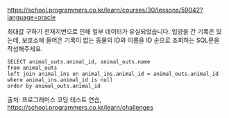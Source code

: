 https://school.programmers.co.kr/learn/courses/30/lessons/59042?language=oracle

최대값 구하기
천재지변으로 인해 일부 데이터가 유실되었습니다. 입양을 간 기록은 있는데, 보호소에 들어온 기록이 없는 동물의 ID와 이름을 ID 순으로 조회하는 SQL문을 작성해주세요.

```
SELECT animal_outs.animal_id, animal_outs.name
from animal_outs
left join animal_ins on animal_ins.animal_id = animal_outs.animal_id
where animal_ins.animal_id is null
order by animal_outs.animal_id
```

출처: 프로그래머스 코딩 테스트 연습, https://school.programmers.co.kr/learn/challenges
